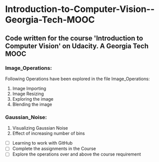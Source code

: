 # Introduction-to-Computer-Vision--Georgia-Tech-MOOC
## Code written for the course 'Introduction to Computer Vision' on Udacity. A Georgia Tech MOOC

### Image_Operations:
Following Operations have been explored in the file Image_Operations:
1. Image Importing
2. Image Resizing
3. Exploring the image 
4. Blending the image

### Gaussian_Noise:
1. Visualizing Gaussian Noise
2. Effect of increasing number of bins



- [ ] Learning to work with GitHub
- [ ] Complete the assignments in the Course
- [ ] Explore the operations over and above the course requirement

